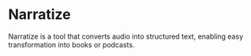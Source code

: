 # Narratize

Narratize is a tool that converts audio into structured text, enabling easy transformation into books or podcasts.